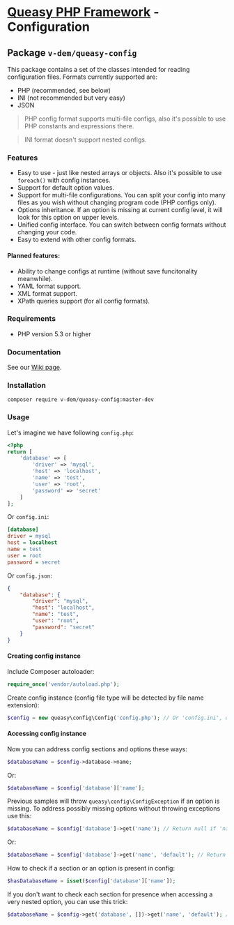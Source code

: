 # [Queasy PHP Framework](https://github.com/v-dem/queasy-app/) - Configuration

## Package `v-dem/queasy-config`

This package contains a set of the classes intended for reading configuration files. Formats currently supported are:

* PHP (recommended, see below)
* INI (not recommended but very easy)
* JSON

> PHP config format supports multi-file configs, also it's possible to use PHP constants and expressions there.

> INI format doesn't support nested configs.

### Features

* Easy to use - just like nested arrays or objects. Also it's possible to use `foreach()` with config instances.
* Support for default option values.
* Support for multi-file configurations. You can split your config into many files as you wish without changing program code (PHP configs only).
* Options inheritance. If an option is missing at current config level, it will look for this option on upper levels.
* Unified config interface. You can switch between config formats without changing your code.
* Easy to extend with other config formats.

#### Planned features:

* Ability to change configs at runtime (without save funcitonality meanwhile).
* YAML format support.
* XML format support.
* XPath queries support (for all config formats).

### Requirements

* PHP version 5.3 or higher

### Documentation

See our [Wiki page](https://github.com/v-dem/queasy-config/wiki).

### Installation

    composer require v-dem/queasy-config:master-dev

### Usage

Let's imagine we have following `config.php`:

```php
<?php
return [
    'database' => [
        'driver' => 'mysql',
        'host' => 'localhost',
        'name' => 'test',
        'user' => 'root',
        'password' => 'secret'
    ]
];
```

Or `config.ini`:

```ini
[database]
driver = mysql
host = localhost
name = test
user = root
password = secret
```

Or `config.json`:

```json
{
    "database": {
        "driver": "mysql",
        "host": "localhost",
        "name": "test",
        "user": "root",
        "password": "secret"
    }
}
```

#### Creating config instance

Include Composer autoloader:

```php
require_once('vendor/autoload.php');
```

Create config instance (config file type will be detected by file name extension):

```php
$config = new queasy\config\Config('config.php'); // Or 'config.ini', or 'config.json'
```

#### Accessing config instance

Now you can address config sections and options these ways:

```php
$databaseName = $config->database->name;
```

Or:

```php
$databaseName = $config['database']['name'];
```

Previous samples will throw `queasy\config\ConfigException` if an option is missing.
To address possibly missing options without throwing exceptions use this:

```php
$databaseName = $config['database']->get('name'); // Return null if 'name' is missing
```

Or:

```php
$databaseName = $config['database']->get('name', 'default'); // Return 'default' if 'name' is missing
```

How to check if a section or an option is present in config:

```php
$hasDatabaseName = isset($config['database']['name']);
```

If you don't want to check each section for presence when accessing a very nested option, you can use this trick:

```php
$databaseName = $config->get('database', [])->get('name', 'default'); // $databaseName will contain 'default'
```

